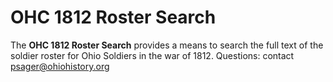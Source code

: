﻿# OHC 1812 Roster Search

The **OHC 1812 Roster Search** provides a means to search the full text of the soldier roster for Ohio Soldiers in the war of 1812. Questions: contact psager@ohiohistory.org